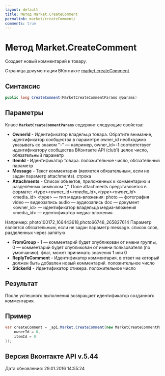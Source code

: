 ```yaml
---
layout: default
title: Метод Market.CreateComment
permalink: market/createComment/
comments: true
---
```

# Метод Market.CreateComment
Создает новый комментарий к товару.

Страница документации ВКонтакте [market.createComment](https://vk.com/dev/market.createComment).

## Синтаксис
``` csharp
public long CreateComment(MarketCreateCommentParams @params)
```

## Параметры
Класс **`MarketCreateCommentParams`** содержит следующие свойства:

+ **OwnerId** - Идентификатор владельца товара. Обратите внимание, идентификатор сообщества в параметре owner_id необходимо указывать со знаком "-" — например, owner_id=-1 соответствует идентификатору сообщества ВКонтакте API (club1)  целое число, обязательный параметр
+ **ItemId** - Идентификатор товара. положительное число, обязательный параметр
+ **Message** - Текст комментария (является обязательным, если не задан параметр attachments). строка
+ **Attachments** - Список объектов, приложенных к комментарию и разделённых символом ",". Поле attachments представляется в формате:
&lt;type&gt;&lt;owner_id&gt;_&lt;media_id&gt;,&lt;type&gt;&lt;owner_id&gt;_&lt;media_id&gt;
&lt;type&gt; — тип медиа-вложения:
photo — фотография 
video — видеозапись 
audio — аудиозапись 
doc — документ
&lt;owner_id&gt; — идентификатор владельца медиа-вложения 
&lt;media_id&gt; — идентификатор медиа-вложения. 

Например:
photo100172_166443618,photo66748_265827614
Параметр является обязательным, если не задан параметр message. список слов, разделенных через запятую
+ **FromGroup** - 1 — комментарий будет опубликован от имени группы, 0 — комментарий будет опубликован от имени пользователя (по умолчанию). флаг, может принимать значения 1 или 0
+ **ReplyToComment** - Идентификатор комментария, в ответ на который должен быть добавлен новый комментарий. положительное число
+ **StickerId** - Идентификатор стикера. положительное число

## Результат
После успешного выполнения возвращает идентификатор созданного комментария.

## Пример
``` csharp
var createComment = _api.Market.CreateComment(new MarketCreateCommentParams{
	ownerId = 0,
	itemId = 0
});
```

## Версия Вконтакте API v.5.44
Дата обновления: 29.01.2016 14:55:24
